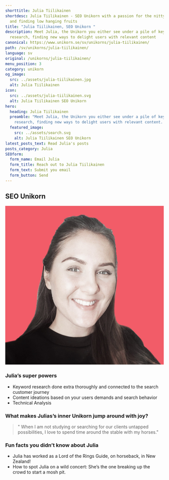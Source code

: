 ```yaml
---
shorttitle: Julia Tiilikainen
shortdesc: Julia Tiilikainen - SEO Unikorn with a passion for the nitty gritty
  and finding low hanging fruits
title: "Julia Tiilikainen, SEO Unikorn "
description: Meet Julia, the Unikorn you either see under a pile of keywords
  research, finding new ways to delight users with relevant content
canonical: https://www.unikorn.se/sv/unikorns/julia-tiilikainen/
path: /sv/unikorns/julia-tiilikainen/
language: sv
original: /unikorns/julia-tiilikainen/
menu_position: 3
category: unikorn
og_image:
  src: ../assets/julia-tiilikainen.jpg
  alt: Julia Tiilikainen
icon:
  src: ../assets/julia-tiilikainen.svg
  alt: Julia Tiilikainen SEO Unikorn
hero:
  heading: Julia Tiilikainen
  preamble: "Meet Julia, the Unikorn you either see under a pile of keywords
    research, finding new ways to delight users with relevant content. "
  featured_image:
    src: ../assets/search.svg
    alt: Julia Tiilikainen SEO Unikorn
latest_posts_text: Read Julia's posts
posts_category: Julia
SEOform:
  form_name: Email Julia
  form_title: Reach out to Julia Tiilikainen
  form_text: Submit you email
  form_button: Send
---
```

## SEO Unikorn

![Julia Tiilikainen SEO Unikorn](../assets/julia-tiilikainen.jpg)



### Julia’s super powers

* Keyword research done extra thoroughly and connected to the search customer journey
* Content ideations based on your users demands and search behavior
* Technical Analysis

### What makes Julias’s inner Unikorn jump around with joy?

> " When I am not studying or searching for our clients untapped possibilities, I love to spend time around the stable with my horses." 

### Fun facts you didn’t know about Julia

* Julia has worked as a Lord of the Rings Guide, on horseback, in New Zealand!
* How to spot Julia on a wild concert: She’s the one breaking up the crowd to start a mosh pit.
